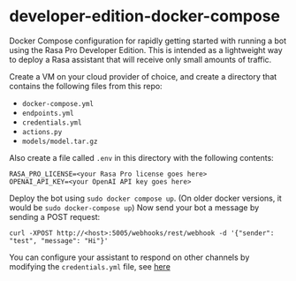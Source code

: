 # developer-edition-docker-compose
Docker Compose configuration for rapidly getting started with running a bot using the Rasa Pro Developer Edition.
This is intended as a lightweight way to deploy a Rasa assistant that will receive only small amounts of traffic.

Create a VM on your cloud provider of choice, and create a directory that contains the following files from this repo:
- `docker-compose.yml`
- `endpoints.yml`
- `credentials.yml`
- `actions.py`
- `models/model.tar.gz`

Also create a file called `.env` in this directory with the following contents:
```
RASA_PRO_LICENSE=<your Rasa Pro license goes here>
OPENAI_API_KEY=<your OpenAI API key goes here>
```

Deploy the bot using `sudo docker compose up`. (On older docker versions, it would be `sudo docker-compose up`)
Now send your bot a message by sending a POST request: 

```
curl -XPOST http://<host>:5005/webhooks/rest/webhook -d '{"sender": "test", "message": "Hi"}'
```

You can configure your assistant to respond on other channels by 
modifying the `credentials.yml` file, see [here](https://rasa.com/docs/rasa-pro/connectors/messaging-and-voice-channels)
